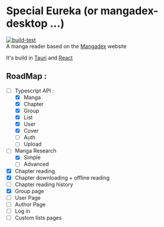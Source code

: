 # Special Eureka (or mangadex-desktop ...)
[![build-test](https://github.com/tonymushah/special-eureka/actions/workflows/build.yaml/badge.svg)](https://github.com/tonymushah/special-eureka/actions/workflows/build.yaml) \
A manga reader based on the [Mangadex](https://mangadex.org) website

It's build in [Tauri](https://tauri.app) and [React](https://reactjs.org) 

## RoadMap :

- [ ] Typescript API :
  - [x] Manga
  - [x] Chapter
  - [x] Group
  - [x] List
  - [x] User
  - [x] Cover
  - [ ] Auth
  - [ ] Upload
- [ ] Manga Research
  - [x] Simple
  - [ ] Advanced
- [x] Chapter reading
- [x] Chapter downloading + offline reading
- [ ] Chapter reading history
- [X] Group page
- [ ] User Page 
- [ ] Author Page
- [ ] Log in
- [ ] Custom lists pages
